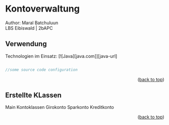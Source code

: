# Kontoverwaltung
Author: Maral Batchuluun <br>LBS Eibiswald | 2bAPC

## Verwendung
Technologien im Einsatz:
[![Java][java.com]][java-url]

```Java

//some source code configuration

```
<p align="right">(<a href="#readme-top">back to top</a>)</p>

## Erstellte KLassen

Main
Kontoklassen
Girokonto
Sparkonto
Kreditkonto

<p align="right">(<a href="#readme-top">back to top</a>)</p>
